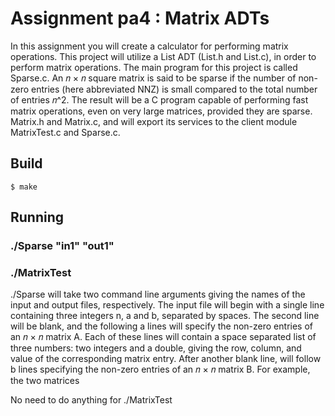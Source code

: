 # Assignment pa4 : Matrix ADTs 

In this assignment you will create a calculator for performing matrix
operations. This project will utilize 
a List ADT (List.h and List.c), in order to perform matrix operations.
The main program for this project is called Sparse.c. An 𝑛 × 𝑛 square
matrix is said to be sparse if the number of non-zero
entries (here abbreviated NNZ) is small compared to the total number of
entries 𝑛^2. The result will be a C program capable of performing fast
matrix operations, even on very large matrices, provided they are
sparse.
Matrix.h and Matrix.c, and will export its services to the client module
MatrixTest.c and Sparse.c.

## Build
    
    $ make

## Running

### ./Sparse "in1" "out1"
### ./MatrixTest

./Sparse will take two command line arguments
giving the names of the input and output files, respectively. The input file
will begin with a single line
containing three integers n, a and b, separated by spaces. The second line
will be blank, and the following
a lines will specify the non-zero entries of an 𝑛 × 𝑛 matrix A. Each of
these lines will contain a space
separated list of three numbers: two integers and a double, giving the row,
column, and value of the
corresponding matrix entry. After another blank line, will follow b lines
specifying the non-zero entries of
an 𝑛 × 𝑛 matrix B. For example, the two matrices

No need to do anything for ./MatrixTest
